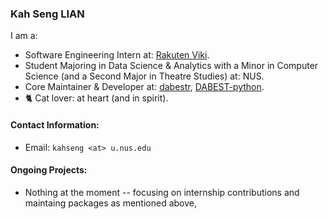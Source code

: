 ### Kah Seng LIAN

I am a:
- Software Engineering Intern at: [Rakuten Viki](https://www.viki.com/).
- Student Majoring in Data Science & Analytics with a Minor in Computer Science (and a Second Major in Theatre Studies) at: NUS.
- Core Maintainer & Developer at: [dabestr](https://github.com/ACCLAB/dabestr/tree/master), [DABEST-python](https://github.com/ACCLAB/DABEST-python).
- 🐈 Cat lover: at heart (and in spirit).

#### Contact Information:
- Email: `kahseng <at> u.nus.edu`

#### Ongoing Projects:
- Nothing at the moment -- focusing on internship contributions and maintaing packages as mentioned above,
